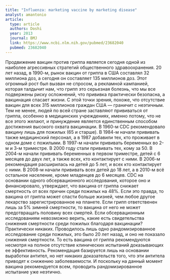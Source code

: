 ```yaml
---
title: "Influenza: marketing vaccine by marketing disease"
analyst: amantonio
article:
  type: article
  authors: Doshi
  year: 2013
  journal: BMJ
  link: https://www.ncbi.nlm.nih.gov/pubmed/23682040
  pubmed: 23682040
---
```


Продвижение вакцин против гриппа является сегодня одной из наиболее агрессивных стратегий общественного здравоохранения. 20 лет назад, в 1990-м, рынок вакцин от гриппа в США составлял 32 миллиона доз, а сегодня он составляет 135 миллионов доз. Этот огромный рост был вызван не спросом, а рекламной кампанией, которая талдычит нам, что грипп это серьезная болезнь, что мы все подвержены риску осложнений, что прививка практически безопасна, а вакцинация спасает жизни. С этой точки зрения, похоже, что отсутствие вакцин для всех 315 миллионов граждан США — граничит с неэтичным. Тем не менее, людей по всей стране заставляют прививаться от гриппа, особенно в медицинских учреждениях, именно потому, что не все этого желают, и принуждение является единственным способом достижения высокого охвата вакцинации.
В 1960-м CDC рекомендовало вакцину лишь для пожилых (65 и старше). В 1984-м начали прививать также медицинский персонал, а в 1987 добавили тех, кто проживает в одном доме с пожилыми. В 1997-м начали прививать беременных во 2-м и 3-м триместре. В 2000 году стали прививать тех, кому за 50. В 2004-м начали прививать беременных в первом триместре, детей с 6 месяцев до двух лет, а также всех, кто контактирует с ними. В 2006-м рекомендация расширилась на детей до 5 лет, и всех кто контактирует с ними. В 2008-м начали прививать всех детей до 18 лет, а в 2010-м всё остальное население, кроме младенцев до 6 месяцев.
CDC на основании одного обсервационного исследования, которое оно и финансировало, утверждает, что вакцина от гриппа снижает смертность от всех причин среди пожилых на 48%. Если это правда, то вакцина от гриппа может спасти больше жизней, чем любое другое лекарство зарегистрированное на планете. Если грипп ответственен лишь за 5% зимней смертности, то вакцина от него не может предотвращать половину всех смертей.
Если обсервационным исследованиям невозможно верить, какие есть свидетельства снижения смертности среди пожилых благодаря вакцинации? Практически никаких. Проводилось лишь одно рандомизированное исследование среди пожилых, это было 20 лет назад, и оно не показало снижения смертности. То есть вакцина от гриппа рекомендуются несмотря на полное отсутствие клинических испытаний доказывающих ее эффективность. Рекомендация базируется лишь на основании выработки антител, но нет никаких доказательств того, что эти антитела приводят к снижению заболеваемости. И поскольку на данный момент вакцина рекомендуется всем, проводить рандомизированное испытание уже неэтично.
